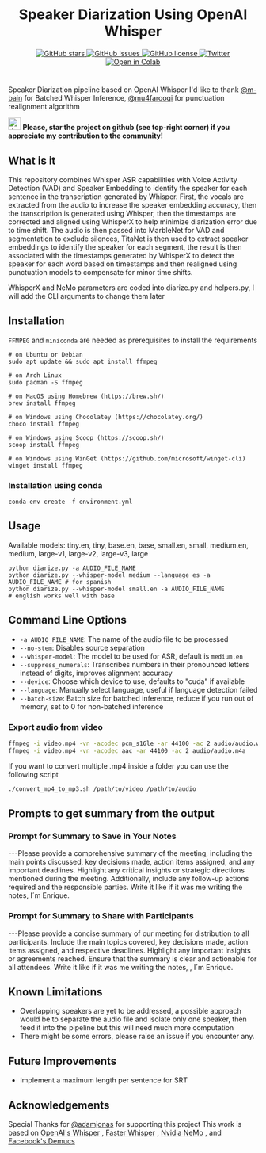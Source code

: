 <h1 align="center">Speaker Diarization Using OpenAI Whisper</h1>
<p align="center">
  <a href="https://github.com/MahmoudAshraf97/whisper-diarization/stargazers">
    <img src="https://img.shields.io/github/stars/MahmoudAshraf97/whisper-diarization.svg?colorA=orange&colorB=orange&logo=github"
         alt="GitHub stars">
  </a>
  <a href="https://github.com/MahmoudAshraf97/whisper-diarization/issues">
        <img src="https://img.shields.io/github/issues/MahmoudAshraf97/whisper-diarization.svg"
             alt="GitHub issues">
  </a>
  <a href="https://github.com/MahmoudAshraf97/whisper-diarization/blob/master/LICENSE">
        <img src="https://img.shields.io/github/license/MahmoudAshraf97/whisper-diarization.svg"
             alt="GitHub license">
  </a>
  <a href="https://twitter.com/intent/tweet?text=&url=https%3A%2F%2Fgithub.com%2FMahmoudAshraf97%2Fwhisper-diarization">
  <img src="https://img.shields.io/twitter/url/https/github.com/MahmoudAshraf97/whisper-diarization.svg?style=social" alt="Twitter">
  </a> 
  </a>
  <a href="https://colab.research.google.com/github/MahmoudAshraf97/whisper-diarization/blob/main/Whisper_Transcription_%2B_NeMo_Diarization.ipynb">
  <img src="https://colab.research.google.com/assets/colab-badge.svg" alt="Open in Colab">
  </a>
 
</p>


# 
Speaker Diarization pipeline based on OpenAI Whisper
I'd like to thank [@m-bain](https://github.com/m-bain) for Batched Whisper Inference, [@mu4farooqi](https://github.com/mu4farooqi) for punctuation realignment algorithm

<img src="https://github.blog/wp-content/uploads/2020/09/github-stars-logo_Color.png" alt="drawing" width="25"/> **Please, star the project on github (see top-right corner) if you appreciate my contribution to the community!**

## What is it
This repository combines Whisper ASR capabilities with Voice Activity Detection (VAD) and Speaker Embedding to identify the speaker for each sentence in the transcription generated by Whisper. First, the vocals are extracted from the audio to increase the speaker embedding accuracy, then the transcription is generated using Whisper, then the timestamps are corrected and aligned using WhisperX to help minimize diarization error due to time shift. The audio is then passed into MarbleNet for VAD and segmentation to exclude silences, TitaNet is then used to extract speaker embeddings to identify the speaker for each segment, the result is then associated with the timestamps generated by WhisperX to detect the speaker for each word based on timestamps and then realigned using punctuation models to compensate for minor time shifts.


WhisperX and NeMo parameters are coded into diarize.py and helpers.py, I will add the CLI arguments to change them later
## Installation
`FFMPEG` and `miniconda` are needed as prerequisites to install the requirements
```
# on Ubuntu or Debian
sudo apt update && sudo apt install ffmpeg

# on Arch Linux
sudo pacman -S ffmpeg

# on MacOS using Homebrew (https://brew.sh/)
brew install ffmpeg

# on Windows using Chocolatey (https://chocolatey.org/)
choco install ffmpeg

# on Windows using Scoop (https://scoop.sh/)
scoop install ffmpeg

# on Windows using WinGet (https://github.com/microsoft/winget-cli)
winget install ffmpeg
```

### Installation using conda

```
conda env create -f environment.yml
```
## Usage 
Available models: tiny.en, tiny, base.en, base, small.en, small, medium.en, medium, large-v1, large-v2, large-v3, large
```
python diarize.py -a AUDIO_FILE_NAME 
python diarize.py --whisper-model medium --language es -a AUDIO_FILE_NAME # for spanish
python diarize.py --whisper-model small.en -a AUDIO_FILE_NAME                 # english works well with base
```

## Command Line Options

- `-a AUDIO_FILE_NAME`: The name of the audio file to be processed
- `--no-stem`: Disables source separation
- `--whisper-model`: The model to be used for ASR, default is `medium.en`
- `--suppress_numerals`: Transcribes numbers in their pronounced letters instead of digits, improves alignment accuracy
- `--device`: Choose which device to use, defaults to "cuda" if available
- `--language`: Manually select language, useful if language detection failed
- `--batch-size`: Batch size for batched inference, reduce if you run out of memory, set to 0 for non-batched inference

### Export audio from video

```bash
ffmpeg -i video.mp4 -vn -acodec pcm_s16le -ar 44100 -ac 2 audio/audio.wav
ffmpeg -i video.mp4 -vn -acodec aac -ar 44100 -ac 2 audio/audio.m4a

```

If you want to convert multiple .mp4 inside a folder you can use the following script
```bash
./convert_mp4_to_mp3.sh /path/to/video /path/to/audio
```

## Prompts to get summary from the output

### Prompt for Summary to Save in Your Notes

---Please provide a comprehensive summary of the meeting, including the main points discussed, key decisions made, action items assigned, and any important deadlines. Highlight any critical insights or strategic directions mentioned during the meeting. Additionally, include any follow-up actions required and the responsible parties. Write it like if it was me writing the notes, I´m Enrique.

### Prompt for Summary to Share with Participants

---Please provide a concise summary of our meeting for distribution to all participants. Include the main topics covered, key decisions made, action items assigned, and respective deadlines. Highlight any important insights or agreements reached. Ensure that the summary is clear and actionable for all attendees. Write it like if it was me writing the notes, , I´m Enrique.

## Known Limitations
- Overlapping speakers are yet to be addressed, a possible approach would be to separate the audio file and isolate only one speaker, then feed it into the pipeline but this will need much more computation
- There might be some errors, please raise an issue if you encounter any.

## Future Improvements
- Implement a maximum length per sentence for SRT

## Acknowledgements
Special Thanks for [@adamjonas](https://github.com/adamjonas) for supporting this project
This work is based on [OpenAI's Whisper](https://github.com/openai/whisper) , [Faster Whisper](https://github.com/guillaumekln/faster-whisper) , [Nvidia NeMo](https://github.com/NVIDIA/NeMo) , and [Facebook's Demucs](https://github.com/facebookresearch/demucs)
